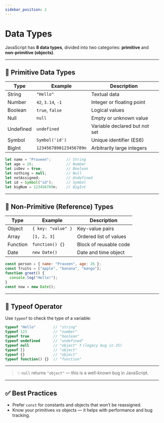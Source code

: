 ```yaml
---
sidebar_position: 2
---
```


# Data Types

JavaScript has **8 data types**, divided into two categories: **primitive** and **non-primitive (objects)**.

---

## 🔹 Primitive Data Types

| Type       | Example                | Description                      |
|------------|------------------------|----------------------------------|
| String     | `"Hello"`              | Textual data                     |
| Number     | `42`, `3.14`, `-1`     | Integer or floating point        |
| Boolean    | `true`, `false`        | Logical values                   |
| Null       | `null`                 | Empty or unknown value           |
| Undefined  | `undefined`            | Variable declared but not set    |
| Symbol     | `Symbol('id')`         | Unique identifier (ES6)          |
| BigInt     | `1234567890123456789n` | Arbitrarily large integers       |

```js
let name = "Praveen";       // String
let age = 26;               // Number
let isDev = true;           // Boolean
let nothing = null;         // Null
let notAssigned;            // Undefined
let id = Symbol("id");      // Symbol
let bigNum = 123456789n;    // BigInt
```

---

## 🔸 Non-Primitive (Reference) Types

| Type     | Example                   | Description                 |
|----------|---------------------------|-----------------------------|
| Object   | `{ key: "value" }`        | Key-value pairs             |
| Array    | `[1, 2, 3]`                | Ordered list of values      |
| Function | `function() {}`           | Block of reusable code      |
| Date     | `new Date()`              | Date and time object        |

```js
const person = { name: "Praveen", age: 26 };
const fruits = ["apple", "banana", "mango"];
function greet() {
  console.log("Hello!");
}
const now = new Date();
```

---

## 🧠 Typeof Operator

Use `typeof` to check the type of a variable:

```js
typeof "Hello"        // "string"
typeof 123            // "number"
typeof true           // "boolean"
typeof undefined      // "undefined"
typeof null           // "object" ❗️ (legacy bug in JS)
typeof []             // "object"
typeof {}             // "object"
typeof function() {}  // "function"
```

---

> 💡 `null` returns `"object"` — this is a well-known bug in JavaScript.

---

## ✅ Best Practices

- Prefer `const` for constants and objects that won’t be reassigned.
- Know your primitives vs objects — it helps with performance and bug tracking.
